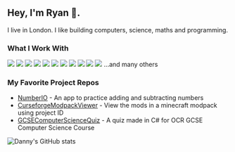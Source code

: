 ## Hey, I'm Ryan 👋. 
I live in London. I like building computers, science, maths and programming.

### What I Work With
<img src="https://img.shields.io/badge/JavaScript-F7DF1E?style=for-the-badge&logo=javascript&logoColor=black"> <img src="https://img.shields.io/badge/Node.js-43853D?style=for-the-badge&logo=node.js&logoColor=white"> <img src="https://img.shields.io/badge/HTML5-E34F26?style=for-the-badge&logo=html5&logoColor=white"> <img src="https://img.shields.io/badge/CSS3-1572B6?style=for-the-badge&logo=css3&logoColor=white"> <img src="https://img.shields.io/badge/React-20232A?style=for-the-badge&logo=react&logoColor=61DAFB"> <img src="https://img.shields.io/badge/Vue-4FC08D?style=for-the-badge&logo=vue.js&logoColor=white"> <img src="https://img.shields.io/badge/Python-3776AB?style=for-the-badge&logo=python&logoColor=white"> <img src="https://img.shields.io/badge/Flutter-02569B?style=for-the-badge&logo=flutter&logoColor=white"> <img src="https://img.shields.io/badge/C++-00599C?style=for-the-badge&logo=cplusplus&logoColor=white"> <img src="https://img.shields.io/badge/swift-F05138?style=for-the-badge&logo=swift&logoColor=white"> <img src="https://img.shields.io/badge/Dart-0175C2?style=for-the-badge&logo=dart&logoColor=white"> 
...and many others


### My Favorite Project Repos
* <a href="https://github.com/RNAV2019/numberio">NumberIO</a> - An app to practice adding and subtracting numbers 
* <a href="https://github.com/RNAV2019/CurseForgeModpackViewer">CurseforgeModpackViewer</a> - View the mods in a minecraft modpack using project ID
* <a href="https://github.com/RNAV2019/GCSEComputerScienceQuiz">GCSEComputerScienceQuiz</a> - A quiz made in C# for OCR GCSE Computer Science Course

![Danny's GitHub stats](https://github-readme-stats.vercel.app/api?username=rnav2019&show_icons=true&theme=dark)
